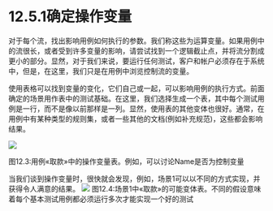 # 12.5.1确定操作变量

对于每个流，找出影响用例如何执行的参数。我们称这些为运算变量。如果用例中的流很长，或者受到许多变量的影响，请尝试找到一个逻辑截止点，并将流分割成更小的部分。显然，对于我们来说，要运行任何测试，客户和帐户必须存在于系统中，但是，在这里，我们只是在用例中浏览控制流的变量。

使用表格可以找到变量的变化，它们自己或一起，可以影响用例的执行方式。前面确定的场景用作表中的测试基础。在这里，我们选择生成一个表，其中每个测试用例是一行，而不是像以前那样是一列。显然，使用表的其他变体也很好。通常，在用例中有某种类型的规则集，或者一些其他的文档(例如补充规范)，这些都会影响结果。

![](https://tva1.sinaimg.cn/large/008i3skNgy1gykiy3o40zj30s40d6jte.jpg)

图12.3:用例«取款»中的操作变量表。例如，可以讨论Name是否为控制变量

当我们谈到操作变量时，很快就会发现，例如，场景1可以以不同的方式实现，并获得令人满意的结果。
![](https://tva1.sinaimg.cn/large/008i3skNgy1gykiy8ivnaj30qk0fodi3.jpg)
图12.4:场景1中«取款»的可能变体表。不同的假设意味着每个基本测试用例都必须运行多次才能实现一个好的测试